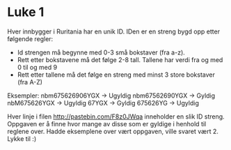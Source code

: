 # Luke 1

Hver innbygger i Ruritania har en unik ID. IDen er en streng bygd opp etter følgende regler:

* Id strengen må begynne med 0-3 små bokstaver (fra a-z).
* Rett etter bokstavene må det følge 2-8 tall. Tallene har verdi fra og med 0 til og med 9
* Rett etter tallene må det følge en streng med minst 3 store bokstaver (fra A-Z)

Eksempler: 
nbm675626906YGX -> Ugyldig
nbm67562690YGX -> Gyldig
nbM675626YGX -> Ugyldig
67YGX -> Gyldig
675626YG -> Ugyldig

Hver linje i filen http://pastebin.com/F8z0JWqa inneholder en slik ID streng. Oppgaven er å finne hvor mange av disse som er gyldige i henhold til reglene over. Hadde eksemplene over vært oppgaven, ville svaret vært 2. Lykke til :)
